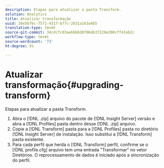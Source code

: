 ```yaml
---
description: Etapas para atualizar a pasta Transform.
solution: Analytics
title: Atualizar transformação
uuid: 26e567bc-7571-4317-b77c-2631a163a4b5
translation-type: tm+mt
source-git-commit: 34cdcfc83ae6bb620706db37228e200cff43ab2c
workflow-type: tm+mt
source-wordcount: '73'
ht-degree: 5%

---
```



# Atualizar transformação{#upgrading-transform}

Etapas para atualizar a pasta Transform.

1. Abra o [!DNL .zip] arquivo do pacote de [!DNL Insight Server] versão e abra a [!DNL Profiles] pasta dentro desse [!DNL .zip] arquivo.
1. Copie a [!DNL Transform] pasta para a [!DNL Profiles] pasta no diretório [!DNL Insight Server] de instalação. Isso substitui a [!DNL Transform] pasta existente.
1. Para cada perfil que herda o [!DNL Transform] perfil, confirme se o [!DNL profile.cfg] arquivo tem uma entrada &quot;Transformar&quot; no vetor Diretórios.
O reprocessamento de dados é iniciado após a sincronização do perfil.
